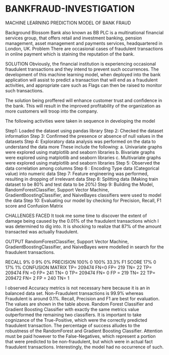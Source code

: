 # BANKFRAUD-INVESTIGATION
MACHINE LEARNING PREDICTION MODEL OF BANK FRAUD

Background
Blossom Bank also known as BB PLC is a multinational financial services group, that offers retail and investment banking, pension management, asset management and payments services, headquartered in London, UK.
Problem
There are occasional cases of fraudulent transactions in online payment which is staining the reputation of the bank. 

SOLUTION
Obviously, the financial institution is experiencing occasional fraudulent transactions and they intend to prevent such occurrences. The development of this machine learning model, when deployed into the bank application will assist to predict a transaction that will end as a fraudulent activities, and appropriate care such as Flags can then be raised to monitor such transactions.

The solution being proffered will enhance customer trust and confidence in the bank. This will result in the improved profitability of the organization as more customers will troop into the company.

The following activities were taken in sequence in developing the model
 
Step1: Loaded the dataset using pandas library
Step 2: Checked the dataset information 
Step 3: Confirmed the presence or absence of null values in the datasets
Step 4: Exploratory data analysis was performed on the data to understand the data more
These include the following: 
a.	Univariate graphs were explored using matplotlib and seaborn libraries
b.	Bivariate graphs were explored using matplotlib and seaborn libraries
c.	Multivariate graphs were explored using matplotlib and seaborn libraries
Step 5:  Observed the data correlation among columns
Step 6 : Encoding Type data (Categorical value) into numeric data
Step 7: Feature engineering was performed, resulting in dropping of irrelevant data
Step 8: Splitting data (Making train dataset to be 80% and test data to be 20%)
Step 9: Building the Model, RandomForestClassifier, Support Vector Machine, GradientBoostingClassifier, and NaiveBayes classifiers were used to model the data
Step 10: Evaluating our model by checking for Precision, Recall, F1 score and Confusion Matrix



CHALLENGES FACED
It took me some time to discover the extent of damage being caused by the 0.01% of the fraudulent transactions which I was determined to dig into. It is shocking to realize that 87% of the amount transacted was actually fraudulent.

OUTPUT
RandomForestClassifier, Support Vector Machine, GradientBoostingClassifier, and NaiveBayes were modelled in search for the fraudulent transactions.

	
RECALL	9%	0	9%	0%
PRECISION	100%   	0	100%	33.3%
F1 SCORE	17%	0	17%	1%
CONFUSION 
MATRIX	TP=
209474	FN=0
FP= 
219	TN=
22
	TP=
209474	FN =0
FP= 
241	TN=
0
	TP=
209474	FN= 0
FP = 219	TN=
22
	TP=
209472	FN=
2
FP = 240	TN=
1


I observed Accuracy metrics is not necessary here because it is an in balanced data set. Non-Fraudulent transactions is 99.9% whereas Fraudulent is around 0.1%. Recall, Precision and F1 are best for evaluation. The values are shown in the table above.
Random Forest Classifier and Gradient Boosting Classifier with exactly the same metrics value outperformed the remaining two classifiers. 
It is important to take cognizance of the True-Positive, which were the correctly predicted fraudulent transaction. The percentage of success alludes to the robustness of the RandomForest and Gradient Boosting Classifier. 
Attention must be paid however to the False-Negatives, which represent a portion that were predicted to be non-fraudulent, but which were in actual fact fraudulent transactions. Interestingly, the model had no occurrence of such.

